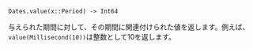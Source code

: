```
Dates.value(x::Period) -> Int64
```

与えられた期間に対して、その期間に関連付けられた値を返します。例えば、`value(Millisecond(10))`は整数として10を返します。

